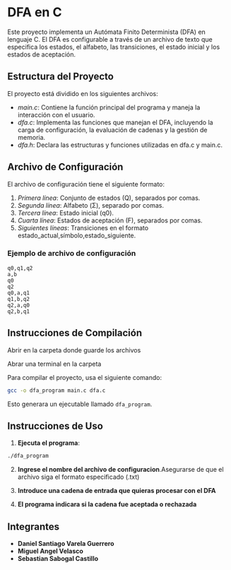 # DFA en C

Este proyecto implementa un Autómata Finito Determinista (DFA) en lenguaje C. El DFA es configurable a través de un archivo de texto que especifica los estados, el alfabeto, las transiciones, el estado inicial y los estados de aceptación.

## Estructura del Proyecto

El proyecto está dividido en los siguientes archivos:

- *main.c*: Contiene la función principal del programa y maneja la interacción con el usuario.
- *dfa.c*: Implementa las funciones que manejan el DFA, incluyendo la carga de configuración, la evaluación de cadenas y la gestión de memoria.
- *dfa.h*: Declara las estructuras y funciones utilizadas en dfa.c y main.c.

## Archivo de Configuración

El archivo de configuración tiene el siguiente formato:

1. *Primera línea*: Conjunto de estados (Q), separados por comas.
2. *Segunda línea*: Alfabeto (Σ), separado por comas.
3. *Tercera línea*: Estado inicial (q0).
4. *Cuarta línea*: Estados de aceptación (F), separados por comas.
5. *Siguientes líneas*: Transiciones en el formato estado_actual,símbolo,estado_siguiente.

### Ejemplo de archivo de configuración

```
q0,q1,q2
a,b
q0
q2
q0,a,q1
q1,b,q2
q2,a,q0
q2,b,q1

```

## Instrucciones de Compilación

Abrir en la carpeta donde guarde los archivos 

Abrar una terminal en la carpeta

Para compilar el proyecto, usa el siguiente comando:

```sh
gcc -o dfa_program main.c dfa.c
```

Esto generara un ejecutable llamado `dfa_program`.

## Instrucciones de Uso

1. **Ejecuta el programa**:

```sh
./dfa_program
```

2. **Ingrese el nombre del archivo de configuracion**.Asegurarse de que el archivo siga el formato especificado (.txt)

3. **Introduce una cadena de entrada que quieras procesar con el DFA**

4. **El programa indicara si la cadena fue aceptada o rechazada**


## Integrantes

- **Daniel Santiago Varela Guerrero**
- **Miguel Angel Velasco**
- **Sebastian Sabogal Castillo**
